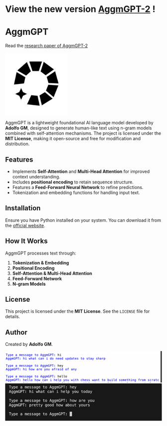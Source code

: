# View the new version [AggmGPT-2](https://github.com/Adolfo-GM/AggmGPT-2) !

# AggmGPT

Read the [research paper of AggmGPT-2](OfflineLocalPersonalizedArtificalIntelligence.pdf)


<img src="logo.png" height="200">

AggmGPT is a lightweight foundational AI language model developed by **Adolfo GM**, designed to generate human-like text using n-gram models combined with self-attention mechanisms. The project is licensed under the **MIT License**, making it open-source and free for modification and distribution.

## Features
- Implements **Self-Attention** and **Multi-Head Attention** for improved context understanding.
- Includes **positional encoding** to retain sequence structure.
- Features a **Feed-Forward Neural Network** to refine predictions.
- Tokenization and embedding functions for handling input text.

## Installation
Ensure you have Python installed on your system. You can download it from the [official website](https://www.python.org/downloads/).

## How It Works
AggmGPT processes text through:
1. **Tokenization & Embedding**
2. **Positional Encoding**
3. **Self-Attention & Multi-Head Attention**
4. **Feed-Forward Network**
5. **N-gram Models**

## License
This project is licensed under the **MIT License**. See the `LICENSE` file for details.

## Author
Created by **Adolfo GM**.

![example chat](i.png)
![example chat](t.png)
